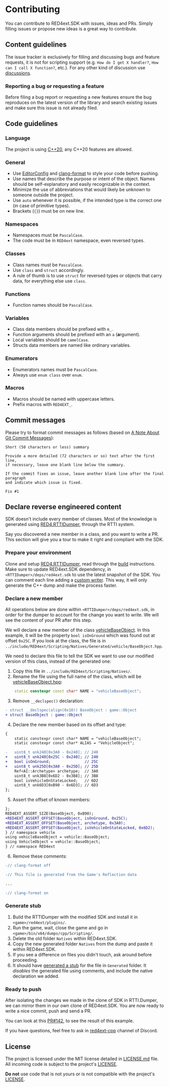 # Contributing

You can contribute to RED4ext.SDK with issues, ideas and PRs. Simply filling issues or propose new ideas is a great way to contribute.

## Content guidelines

The issue tracker is exclusively for filling and discussing bugs and feature requests, it is not for scripting support (e.g. `How do I get X handler?`, `How can I call X function?`, etc.). For any other kind of discussion use [discussions](https://github.com/WopsS/RED4ext.SDK/discussions).

### Reporting a bug or requesting a feature

Before filing a bug report or requesting a new features ensure the bug reproduces on the latest version of the library and search existing issues and make sure this issue is not already filed.

## Code guidelines

### Language

The project is using [C++20](https://en.cppreference.com/w/cpp/20), any C++20 features are allowed.

### General

* Use [EditorConfig](https://editorconfig.org/) and [clang-format](https://clang.llvm.org/docs/ClangFormat.html) to style your code before pushing.
* Use names that describe the purpose or intent of the object. Names should be self-explanatory and easily recognizable in the context.
* Minimize the use of abbreviations that would likely be unknown to someone outside the project.
* Use `auto` whenever it is possible, if the intended type is the correct one (in case of primitive types).
* Brackets (`{}`) must be on new line.

### Namespaces

* Namespaces must be `PascalCase`.
* The code must be in `RED4ext` namespace, even reversed types.

### Classes

* Class names must be `PascalCase`.
* Use `class` and `struct` accordingly.
* A rule of thumb is to use `struct` for reversed types or objects that carry data, for everything else use `class`.

### Functions

* Function names should be `PascalCase`.

### Variables

* Class data members should be prefixed with `m_`.
* Function arguments should be prefixed with an `a` (**a**rgument).
* Local variables should be `camelCase`.
* Structs data members are named like ordinary variables.

### Enumerators

* Enumerators names must be `PascalCase`.
* Always use `enum class` over `enum`.

### Macros

* Macros should be named with uppercase letters.
* Prefix macros with `RED4EXT_`.

## Commit messages

Please try to format commit messages as follows (based on [A Note About Git Commit Messages](http://tbaggery.com/2008/04/19/a-note-about-git-commit-messages.html)):

```text
Short (50 characters or less) summary

Provide a more detailed (72 characters or so) text after the first line,
if necessary, leave one blank line below the summary.

If the commit fixes an issue, leave another blank line after the final paragraph
and indicate which issue is fixed.

Fix #1
```

## Declare reverse engineered content

SDK doesn't include every member of classes. Most of the knowledge is generated using [RED4.RTTIDumper](https://github.com/WopsS/RED4.RTTIDumper), 
through the RTTI system.

Say you discovered a new member in a class, and you want to write a PR. This section will give you a tour to make it 
right and compliant with the SDK.

### Prepare your environment

Clone and setup [RED4.RTTIDumper](https://github.com/WopsS/RED4.RTTIDumper), read through the [build](https://github.com/WopsS/RED4.RTTIDumper?tab=readme-ov-file#build-instructions) 
instructions.
Make sure to update RED4ext.SDK dependency, in `<RTTIDumper>/deps/red4ext.sdk` to use the latest snapshot of the SDK.
You can comment each line adding a [custom writer](https://github.com/WopsS/RED4.RTTIDumper/blob/4feaad12de106e395b7a637031432ea3caa2cf10/src/Main.cpp#L29).
This way, it will only generate the C++ dump and make the process faster.

### Declare a new member

All operations below are done within `<RTTIDumper>/deps/red4ext.sdk`, in order for the dumper to account for the change
you want to write. We will see the content of your PR after this step.

We will declare a new member of the class [vehicleBaseObject](https://github.com/WopsS/RED4ext.SDK/blob/fa50370bc0c4d95c16b8ec9e0a10113f155f361f/include/RED4ext/Scripting/Natives/Generated/vehicle/BaseObject.hpp).
In this example, it will be the property `bool isOnGround` which was found out at offset `0x25C`.
If you look at the class, the file is in `../include/RED4ext/Scripting/Natives/Generated/vehicle/BaseObject.hpp`.

We need to declare this file to tell the SDK we want to use our modified version of this class, instead of the generated
one:
1. Copy this file in `../include/RED4ext/Scripting/Natives/`.
2. Rename the file using the full name of the class, which will be [vehicleBaseObject.hpp](https://github.com/WopsS/RED4ext.SDK/blob/fa50370bc0c4d95c16b8ec9e0a10113f155f361f/include/RED4ext/Scripting/Natives/Generated/vehicle/BaseObject.hpp#L20):

```cpp
    static constexpr const char* NAME = "vehicleBaseObject";
```

3. Remove `__declspec()` declaration:

```diff
- struct __declspec(align(0x10)) BaseObject : game::Object
+ struct BaseObject : game::Object
```

4. Declare the new member based on its offset and type:

```diff
{
    static constexpr const char* NAME = "vehicleBaseObject";
    static constexpr const char* ALIAS = "VehicleObject";

-   uint8_t unk240[0x3A0 - 0x240]; // 240
+   uint8_t unk240[0x25C - 0x240]; // 240
+   bool isOnGround;               // 25C
+   uint8_t unk25D[0x3A0 - 0x25D]; // 25D
    Ref<AI::Archetype> archetype;  // 3A0
    uint8_t unk3B8[0x6D2 - 0x3B8]; // 3B8
    bool isVehicleOnStateLocked;   // 6D2
    uint8_t unk6D3[0xB90 - 0x6D3]; // 6D3
};
```

5. Assert the offset of known members:

```diff
};
RED4EXT_ASSERT_SIZE(BaseObject, 0xB90);
+RED4EXT_ASSERT_OFFSET(BaseObject, isOnGround, 0x25C);
+RED4EXT_ASSERT_OFFSET(BaseObject, archetype, 0x3A0);
+RED4EXT_ASSERT_OFFSET(BaseObject, isVehicleOnStateLocked, 0x6D2);
} // namespace vehicle
using vehicleBaseObject = vehicle::BaseObject;
using VehicleObject = vehicle::BaseObject;
} // namespace RED4ext
```

6. Remove these comments:

```diff
-// clang-format off

-// This file is generated from the Game's Reflection data

...

-// clang-format on
```

### Generate stub

1. Build the RTTIDumper with the modified SDK and install it in `<game>/red4ext/plugins/`.
2. Run the game, wait, close the game and go in `<game>/bin/x64/dumps/cpp/Scripting/`.
3. Delete the old folder `Natives` within RED4ext.SDK.
4. Copy the new generated folder `Natives` from the dump and paste it within RED4ext.SDK.
5. If you see a difference on files you didn't touch, ask around before proceeding.
6. It should have [generated a stub](https://github.com/WopsS/RED4ext.SDK/blob/8730efb3aa0fed84e040997ca3e07571d5c86803/include/RED4ext/Scripting/Natives/Generated/vehicle/BaseObject.hpp)
   for the file in `Generated` folder. It *disables* the generated file using comments, and include the native 
   declaration we added.

### Ready to push

After isolating the changes we made in the clone of SDK in RTTI.Dumper, we can mirror them in our own clone of 
RED4ext.SDK.
You are now ready to write a nice commit, push and send a PR.

You can look at this [PR#142](https://github.com/WopsS/RED4ext.SDK/pull/142), to see the result of this example.

If you have questions, feel free to ask in [red4ext-cpp](https://discord.com/channels/717692382849663036/839400251680227339) channel of Discord.

## License

The project is licensed under the MIT license detailed in [LICENSE.md](/LICENSE.md) file. All incoming code is subject to the project's [LICENSE](/LICENSE.md).

**Do not** use code that is not yours or is not compatible with the project's [LICENSE](/LICENSE.md).
